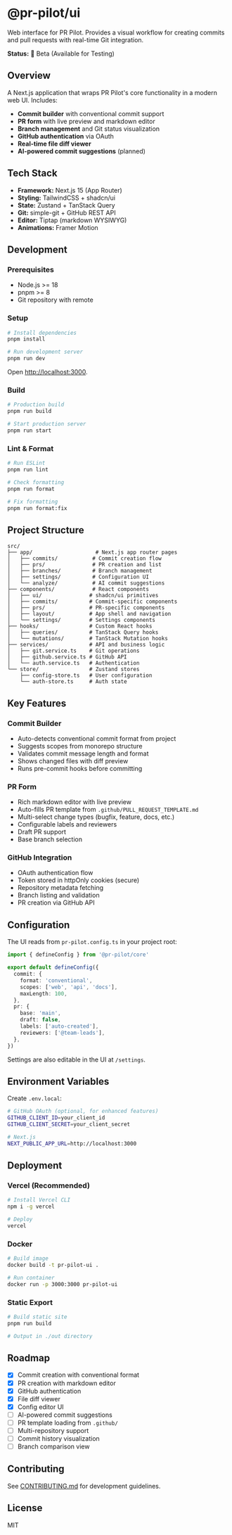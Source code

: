 # @pr-pilot/ui

Web interface for PR Pilot. Provides a visual workflow for creating commits and pull requests with real-time Git integration.

**Status:** 🧪 Beta (Available for Testing)

## Overview

A Next.js application that wraps PR Pilot's core functionality in a modern web UI. Includes:

- **Commit builder** with conventional commit support
- **PR form** with live preview and markdown editor
- **Branch management** and Git status visualization
- **GitHub authentication** via OAuth
- **Real-time file diff viewer**
- **AI-powered commit suggestions** (planned)

## Tech Stack

- **Framework:** Next.js 15 (App Router)
- **Styling:** TailwindCSS + shadcn/ui
- **State:** Zustand + TanStack Query
- **Git:** simple-git + GitHub REST API
- **Editor:** Tiptap (markdown WYSIWYG)
- **Animations:** Framer Motion

## Development

### Prerequisites

- Node.js >= 18
- pnpm >= 8
- Git repository with remote

### Setup

```bash
# Install dependencies
pnpm install

# Run development server
pnpm run dev
```

Open [http://localhost:3000](http://localhost:3000).

### Build

```bash
# Production build
pnpm run build

# Start production server
pnpm run start
```

### Lint & Format

```bash
# Run ESLint
pnpm run lint

# Check formatting
pnpm run format

# Fix formatting
pnpm run format:fix
```

## Project Structure

```
src/
├── app/                    # Next.js app router pages
│   ├── commits/           # Commit creation flow
│   ├── prs/               # PR creation and list
│   ├── branches/          # Branch management
│   ├── settings/          # Configuration UI
│   └── analyze/           # AI commit suggestions
├── components/            # React components
│   ├── ui/               # shadcn/ui primitives
│   ├── commits/          # Commit-specific components
│   ├── prs/              # PR-specific components
│   ├── layout/           # App shell and navigation
│   └── settings/         # Settings components
├── hooks/                # Custom React hooks
│   ├── queries/          # TanStack Query hooks
│   └── mutations/        # TanStack Mutation hooks
├── services/             # API and business logic
│   ├── git.service.ts    # Git operations
│   ├── github.service.ts # GitHub API
│   └── auth.service.ts   # Authentication
└── store/                # Zustand stores
    ├── config-store.ts   # User configuration
    └── auth-store.ts     # Auth state
```

## Key Features

### Commit Builder

- Auto-detects conventional commit format from project
- Suggests scopes from monorepo structure
- Validates commit message length and format
- Shows changed files with diff preview
- Runs pre-commit hooks before committing

### PR Form

- Rich markdown editor with live preview
- Auto-fills PR template from `.github/PULL_REQUEST_TEMPLATE.md`
- Multi-select change types (bugfix, feature, docs, etc.)
- Configurable labels and reviewers
- Draft PR support
- Base branch selection

### GitHub Integration

- OAuth authentication flow
- Token stored in httpOnly cookies (secure)
- Repository metadata fetching
- Branch listing and validation
- PR creation via GitHub API

## Configuration

The UI reads from `pr-pilot.config.ts` in your project root:

```typescript
import { defineConfig } from '@pr-pilot/core'

export default defineConfig({
  commit: {
    format: 'conventional',
    scopes: ['web', 'api', 'docs'],
    maxLength: 100,
  },
  pr: {
    base: 'main',
    draft: false,
    labels: ['auto-created'],
    reviewers: ['@team-leads'],
  },
})
```

Settings are also editable in the UI at `/settings`.

## Environment Variables

Create `.env.local`:

```bash
# GitHub OAuth (optional, for enhanced features)
GITHUB_CLIENT_ID=your_client_id
GITHUB_CLIENT_SECRET=your_client_secret

# Next.js
NEXT_PUBLIC_APP_URL=http://localhost:3000
```

## Deployment

### Vercel (Recommended)

```bash
# Install Vercel CLI
npm i -g vercel

# Deploy
vercel
```

### Docker

```bash
# Build image
docker build -t pr-pilot-ui .

# Run container
docker run -p 3000:3000 pr-pilot-ui
```

### Static Export

```bash
# Build static site
pnpm run build

# Output in ./out directory
```

## Roadmap

- [x] Commit creation with conventional format
- [x] PR creation with markdown editor
- [x] GitHub authentication
- [x] File diff viewer
- [x] Config editor UI
- [ ] AI-powered commit suggestions
- [ ] PR template loading from `.github/`
- [ ] Multi-repository support
- [ ] Commit history visualization
- [ ] Branch comparison view

## Contributing

See [CONTRIBUTING.md](../../CONTRIBUTING.md) for development guidelines.

## License

MIT

